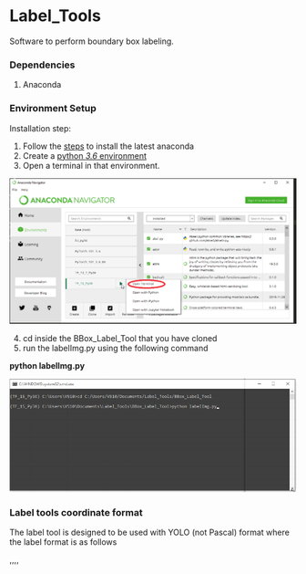# Label_Tools
Software to perform boundary box labeling.


### Dependencies
1. Anaconda

### Environment Setup
Installation step:
1. Follow the [steps](https://docs.anaconda.com/anaconda/install/windows/) to install the latest anaconda
2. Create a [python *3.6* environment ](https://docs.anaconda.com/anaconda/navigator/tutorials/create-python35-environment/) 
3. Open a terminal in that environment.

![alt text](https://github.com/HMFazleRabbi/Label_Tools/blob/master/doc/open_terminal.png "Start environment.")

4. cd inside the BBox_Label_Tool that you have cloned
5. run the labelImg.py using the following command

**python labelImg.py**

![alt text](https://github.com/HMFazleRabbi/Label_Tools/blob/master/doc/labelpy.png "cd and run labelImg.py")

### Label tools coordinate format
The label tool is designed to be used with YOLO (not Pascal) format where the label format is as follows

<x1>,<y1>,<x2>,<y2>,<class>